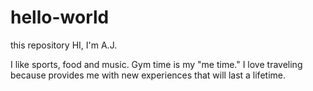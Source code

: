 # hello-world
this repository
HI, I'm A.J.

I like sports, food and music.
Gym time is my "me time."
I love traveling because provides me with new experiences that will last a lifetime. 
